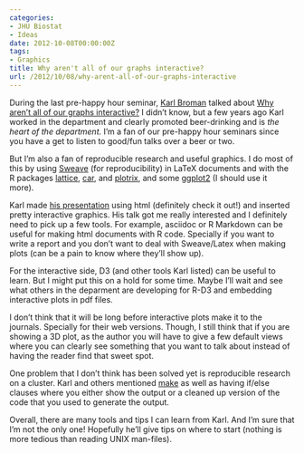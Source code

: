 ```yaml
---
categories:
- JHU Biostat
- Ideas
date: 2012-10-08T00:00:00Z
tags:
- Graphics
title: Why aren't all of our graphs interactive?
url: /2012/10/08/why-arent-all-of-our-graphs-interactive
---
```


<p>During the last pre-happy hour seminar, <a href="http://www.biostat.wisc.edu/~kbroman/">Karl Broman</a> talked about <a href="http://www.biostat.wisc.edu/~kbroman/presentations/DynamicGraphs/">Why aren&#8217;t all of our graphs interactive?</a> I didn&#8217;t know, but a few years ago Karl worked in the department and clearly promoted beer-drinking and is <em>the heart of the department. </em>I&#8217;m a fan of our pre-happy hour seminars since you have a get to listen to good/fun talks over a beer or two.</p>
<p>But I&#8217;m also a fan of reproducible research and useful graphics. I do most of this by using <a href="http://www.statistik.lmu.de/~leisch/Sweave/">Sweave</a> (for reproducibility) in LaTeX documents and with the R packages <a href="http://cran.r-project.org/web/packages/lattice/index.html">lattice</a>, <a href="http://cran.r-project.org/web/packages/car/index.html">car</a>, and <a href="http://cran.r-project.org/web/packages/plotrix/index.html">plotrix</a>, and some <a href="http://ggplot2.org/">ggplot2</a> (I should use it more). </p>
<p>Karl made <a href="http://www.biostat.wisc.edu/~kbroman/presentations/DynamicGraphs/">his presentation</a> using html (definitely check it out!) and inserted pretty interactive graphics. His talk got me really interested and I definitely need to pick up a few tools. For example, asciidoc or R Markdown can be useful for making html documents with R code. Specially if you want to write a report and you don&#8217;t want to deal with Sweave/Latex when making plots (can be a pain to know where they&#8217;ll show up). </p>
<p>For the interactive side, D3 (and other tools Karl listed) can be useful to learn. But I might put this on a hold for some time. Maybe I&#8217;ll wait and see what others in the deparment are developing for R-D3 and embedding interactive plots in pdf files.</p>
<p>I don&#8217;t think that it will be long before interactive plots make it to the journals. Specially for their web versions. Though, I still think that if you are showing a 3D plot, as the author you will have to give a few default views where you can clearly see something that you want to talk about instead of having the reader find that sweet spot. </p>
<p>One problem that I don&#8217;t think has been solved yet is reproducible research on a cluster. Karl and others mentioned <a href="http://www.gnu.org/software/make/manual/make.html">make</a> as well as having if/else clauses where you either show the output or a cleaned up version of the code that you used to generate the output. </p>
<p>Overall, there are many tools and tips I can learn from Karl. And I&#8217;m sure that I&#8217;m not the only one! Hopefully he&#8217;ll give tips on where to start (nothing is more tedious than reading UNIX man-files).</p>
